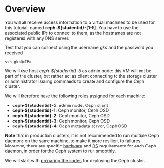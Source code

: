 Overview
=========

You will all receive access information to 5 virtual machines to be used for
this tutorial, named **ceph-${studentid}-[1-5]**. You have to use the
associated public IPs to connect to them, as the hostnames are not registered
with any DNS server.

Test that you can connect using the username *gks* and the password you
received:

    ssh gks@<IP>

We will use host *ceph-${studentid}-5* as admin node: this VM will not be part
of the cluster, but rather act as client connecting to the storage cluster or
administrator issuing commands to create and configure the Ceph cluster.

We will therefore have the following roles assigned for each machine:

* **ceph-${studentid}-5**: admin node, Ceph client
* **ceph-${studentid}-1**: Ceph monitor, Ceph OSD
* **ceph-${studentid}-2**: Ceph monitor, Ceph OSD
* **ceph-${studentid}-3**: Ceph monitor, Ceph OSD
* **ceph-${studentid}-4**: Ceph metadata server, Ceph OSD

**Note** that in production clusters, it is not recommended to run multiple
Ceph daemons on the same machine, to make it more resilient to failures.
Moreover, there are specific
[hardware](http://ceph.com/docs/master/start/hardware-recommendations/) and 
[OS](http://ceph.com/docs/master/start/os-recommendations/) 
requirements for each Ceph daemon, in order for the Ceph system to run smoothly.

We will start with [preparing the nodes](preflight.md) for deploying the Ceph cluster.
